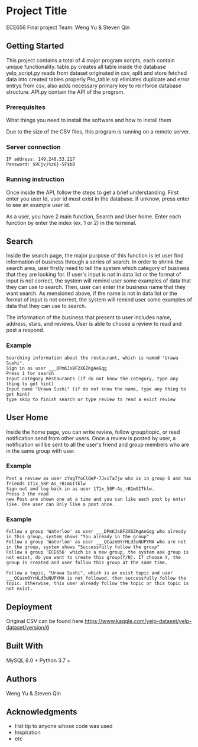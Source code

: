 # Project Title

ECE656 Final project
Team: Weng Yu & Steven Qin

## Getting Started
This project contains a total of 4 major program scripts, each contain unique functionality.
table.py creates all table inside the database
yelp_script.py reads from dataset originated in csv, split and store fetched data into created tables properly 
Pro_table.sql elimiates duplicate and error entrys from csv, also adds necessary primary key to reinforce database structure.
API.py contain the API of the program.

### Prerequisites

What things you need to install the software and how to install them

Due to the size of the CSV files, this program is running on a remote server. 

### Server connection
```
IP address: 149.248.53.217
Password: $9Cjv}%z6}-5F$bB
```
### Running instruction 
Once inside the API, follow the steps to get a brief understanding. 
First enter you user Id, user id must exist in the database. If unknow, press enter to see an example user id.

As a user, you have 2 main function, Search and User home. 
Enter each function by enter the index (ex. 1 or 2) in the terminal.


## Search 
Inside the search page, the major purpose of this function is let user find information of business through a series of search. In order to shrink the search area, user firstly need to tell the system which category of business that they are looking for. If user's input is not in data list or the format of input is not correct, the system will remind user some examples of data that they can use to search. Then, user can enter the business name that they want search. As mensioned above, if the name is not in data list or the format of input is not correct, the system will remind user some examples of data that they can use to search.

The information of the business that present to user includes name, address, stars, and reviews. User is able to choose a review to read and post a respond.

### Example
```
Searching information about the restaurant, which is named "Urawa Sushi".
Sign in as user ___DPmKJsBF2X6ZKgAeGqg
Press 1 for search
Input category Restaurants (if do not know the category, type any thing to get hint)
Input name "Urawa Sushi" (if do not know the name, type any thing to get hint)
type skip to finish search or type review to read a exict review
```

## User Home
Inside the home page, you can write review, follow group/topic, or read notification send from other users.
Once a review is posted by user, a notification will be sent to all the user's friend and group members who are in the same group with user. 

### Example

```
Post a review as user zYagTYoClQeP-7JxiTa7jw who is in group 6 and has friends 1T1x_58P-As_rB1mGITklw
Sign out and log back in as user 1T1x_58P-As_rB1mGITklw.
Press 3 the read 
new Post are shown one at a time and you can like each post by enter like. One user can Only like a post once. 
```
### Example

```
Follow a group 'Waterloo' as user ___DPmKJsBF2X6ZKgAeGqg who already in this group, system shows "You already in the group"
Follow a group 'Waterloo' as user ___QCazm0YrHLd3uNUPYMA who are not in the group, system shows "Successfully follow the group"
Follow a group 'ECE656' which is a new group, the system ask group is not exist, do you want to create this group(Y/N). If choose Y, the group is created and user follow this group at the same time.

Follow a topic, "Urawa Sushi", which is an exist topic and user ___QCazm0YrHLd3uNUPYMA is not followed, then successfully follow the topic. Otherwise, this user already follow the topic or this topic is not exist.

```
## Deployment

Original CSV can be found here https://www.kaggle.com/yelp-dataset/yelp-dataset/version/6

## Built With

MySQL 8.0 + 
Python 3.7 +

## Authors

Weng Yu & Steven Qin


## Acknowledgments

* Hat tip to anyone whose code was used
* Inspiration
* etc
